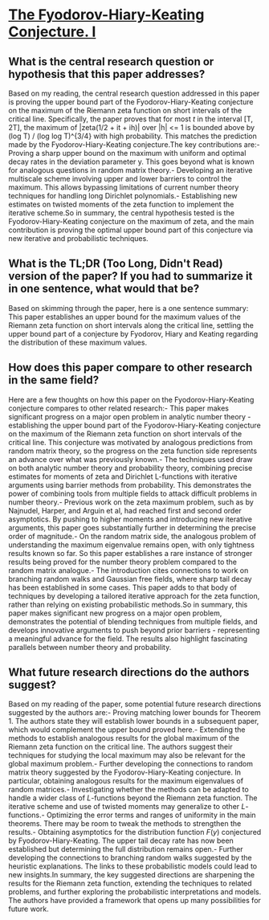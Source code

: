 # [The Fyodorov-Hiary-Keating Conjecture. I](https://arxiv.org/abs/2007.0988)

## What is the central research question or hypothesis that this paper addresses?

Based on my reading, the central research question addressed in this paper is proving the upper bound part of the Fyodorov-Hiary-Keating conjecture on the maximum of the Riemann zeta function on short intervals of the critical line. Specifically, the paper proves that for most $t$ in the interval [T, 2T], the maximum of |zeta(1/2 + it + ih)| over |h| <= 1 is bounded above by (log T) / (log log T)^{3/4} with high probability. This matches the prediction made by the Fyodorov-Hiary-Keating conjecture.The key contributions are:- Proving a sharp upper bound on the maximum with uniform and optimal decay rates in the deviation parameter y. This goes beyond what is known for analogous questions in random matrix theory.- Developing an iterative multiscale scheme involving upper and lower barriers to control the maximum. This allows bypassing limitations of current number theory techniques for handling long Dirichlet polynomials.- Establishing new estimates on twisted moments of the zeta function to implement the iterative scheme.So in summary, the central hypothesis tested is the Fyodorov-Hiary-Keating conjecture on the maximum of zeta, and the main contribution is proving the optimal upper bound part of this conjecture via new iterative and probabilistic techniques.


## What is the TL;DR (Too Long, Didn't Read) version of the paper? If you had to summarize it in one sentence, what would that be?

Based on skimming through the paper, here is a one sentence summary: This paper establishes an upper bound for the maximum values of the Riemann zeta function on short intervals along the critical line, settling the upper bound part of a conjecture by Fyodorov, Hiary and Keating regarding the distribution of these maximum values.


## How does this paper compare to other research in the same field?

Here are a few thoughts on how this paper on the Fyodorov-Hiary-Keating conjecture compares to other related research:- This paper makes significant progress on a major open problem in analytic number theory - establishing the upper bound part of the Fyodorov-Hiary-Keating conjecture on the maximum of the Riemann zeta function on short intervals of the critical line. This conjecture was motivated by analogous predictions from random matrix theory, so the progress on the zeta function side represents an advance over what was previously known.- The techniques used draw on both analytic number theory and probability theory, combining precise estimates for moments of zeta and Dirichlet L-functions with iterative arguments using barrier methods from probability. This demonstrates the power of combining tools from multiple fields to attack difficult problems in number theory.- Previous work on the zeta maximum problem, such as by Najnudel, Harper, and Arguin et al, had reached first and second order asymptotics. By pushing to higher moments and introducing new iterative arguments, this paper goes substantially further in determining the precise order of magnitude.- On the random matrix side, the analogous problem of understanding the maximum eigenvalue remains open, with only tightness results known so far. So this paper establishes a rare instance of stronger results being proved for the number theory problem compared to the random matrix analogue.- The introduction cites connections to work on branching random walks and Gaussian free fields, where sharp tail decay has been established in some cases. This paper adds to that body of techniques by developing a tailored iterative approach for the zeta function, rather than relying on existing probabilistic methods.So in summary, this paper makes significant new progress on a major open problem, demonstrates the potential of blending techniques from multiple fields, and develops innovative arguments to push beyond prior barriers - representing a meaningful advance for the field. The results also highlight fascinating parallels between number theory and probability.


## What future research directions do the authors suggest?

Based on my reading of the paper, some potential future research directions suggested by the authors are:- Proving matching lower bounds for Theorem 1. The authors state they will establish lower bounds in a subsequent paper, which would complement the upper bound proved here.- Extending the methods to establish analogous results for the global maximum of the Riemann zeta function on the critical line. The authors suggest their techniques for studying the local maximum may also be relevant for the global maximum problem.- Further developing the connections to random matrix theory suggested by the Fyodorov-Hiary-Keating conjecture. In particular, obtaining analogous results for the maximum eigenvalues of random matrices.- Investigating whether the methods can be adapted to handle a wider class of $L$-functions beyond the Riemann zeta function. The iterative scheme and use of twisted moments may generalize to other $L$-functions.- Optimizing the error terms and ranges of uniformity in the main theorems. There may be room to tweak the methods to strengthen the results.- Obtaining asymptotics for the distribution function $F(y)$ conjectured by Fyodorov-Hiary-Keating. The upper tail decay rate has now been established but determining the full distribution remains open.- Further developing the connections to branching random walks suggested by the heuristic explanations. The links to these probabilistic models could lead to new insights.In summary, the key suggested directions are sharpening the results for the Riemann zeta function, extending the techniques to related problems, and further exploring the probabilistic interpretations and models. The authors have provided a framework that opens up many possibilities for future work.
